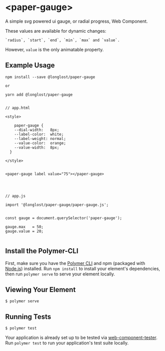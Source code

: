 # \<paper-gauge\>

A simple svg powered ui gauge, or radial progress, Web Component.


These values are available for dynamic changes:

	`radius`, `start`, `end`, `min`, `max` and `value`. 

However, `value` is the only animatable property.


## Example Usage

```
npm install --save @longlost/paper-gauge

or

yarn add @longlost/paper-gauge


// app.html

<style>
	
	paper-gauge {
  	--dial-width:  	8px;
  	--label-color: 	white;
  	--label-weight: normal;
  	--value-color: 	orange;
  	--value-width: 	8px;
  }	

</style>


<paper-gauge label value="75"></paper-gauge>




// app.js

import '@longlost/paper-gauge/paper-gauge.js';


const gauge = document.querySelector('paper-gauge');

gauge.max 	= 50;
gauge.value = 20;


```


## Install the Polymer-CLI

First, make sure you have the [Polymer CLI](https://www.npmjs.com/package/polymer-cli) and npm (packaged with [Node.js](https://nodejs.org)) installed. Run `npm install` to install your element's dependencies, then run `polymer serve` to serve your element locally.

## Viewing Your Element

```
$ polymer serve
```

## Running Tests

```
$ polymer test
```

Your application is already set up to be tested via [web-component-tester](https://github.com/Polymer/web-component-tester). Run `polymer test` to run your application's test suite locally.
